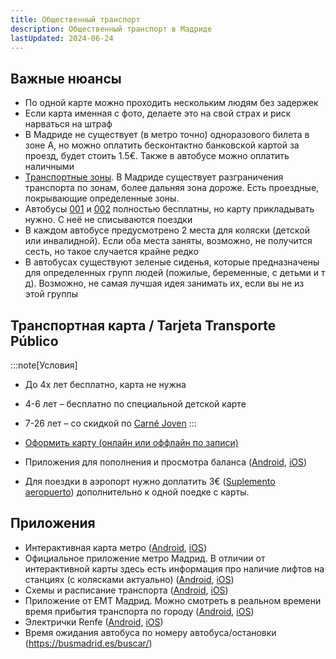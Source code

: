 ```yaml
---
title: Общественный транспорт
description: Общественный транспорт в Мадриде
lastUpdated: 2024-06-24
---
```


## Важные нюансы
- По одной карте можно проходить нескольким людям без задержек
- Если карта именная с фото, делаете это на свой страх и риск нарваться на штраф
- В Мадриде не существует (в метро точно) одноразового билета в зоне А, но можно оплатить бесконтактно банковской картой за проезд, будет стоить 1.5€. Также в автобусе можно оплатить наличными
- [Транспортные зоны](https://www.comunidad.madrid/servicios/transporte/zonas-tarifarias). В Мадриде существует разграничения транспорта по зонам, более дальняя зона дороже. Есть проездные, покрывающие определенные зоны.
- Автобусы [001](https://www.madridbuses.com/autobuses-emt/horarios-001-madrid.html) и [002](https://www.madridbuses.com/autobuses-emt/horarios-002-madrid.html) полностью бесплатны, но карту прикладывать нужно. С неё не списываются поездки
- В каждом автобусе предусмотрено 2 места для коляски (детской или инвалидной). Если оба места заняты, возможно, не получится сесть, но такое случается крайне редко
- В автобусах существуют зеленые сиденья, которые предназначены для определенных групп людей (пожилые, беременные, с детьми и т д). Возможно, не самая лучшая идея занимать их, если вы не из этой группы

## Транспортная карта / Tarjeta Transporte Público

:::note[Условия]
- До 4х лет бесплатно, карта не нужна
- 4-6 лет – бесплатно по специальной детской карте
- 7-26 лет – со скидкой по [Carné Joven](https://carnejovenmadrid.com/)
:::

- [Оформить карту (онлайн или оффлайн по записи)](https://tarjetatransportepublico.crtm.es/CRTM-ABONOS/home.aspx)
- Приложения для пополнения и просмотра баланса ([Android](https://play.google.com/store/apps/details?id=com.crtm.recarga&hl=es), [iOS](https://apps.apple.com/es/app/tarjeta-transporte/id1619770175?l=en-GB))
- Для поездки в аэропорт нужно доплатить 3€ ([Suplemento aeropuerto](https://www.aena.es/es/adolfo-suarez-madrid-barajas/como-llegar/metro.html#:~:text=Suplemento%20aeropuerto%3A%203%20%E2%82%AC,viajes%20metrob%C3%BAs%20y%20sencillo%20combinado)) дополнительно к одной поедке с карты.

## Приложения
- Интерактивная карта метро ([Android](https://play.google.com/store/apps/details?id=com.mapway.global), [iOS](https://apps.apple.com/gb/app/mapway-city-journey-planner/id6443581415))
- Официальное приложение метро Мадрид. В отличии от интерактивной карты здесь есть информация про наличие лифтов на станциях (с колясками актуально) ([Android](https://play.google.com/store/apps/details?id=es.metromadrid.metroandroid), [iOS](https://apps.apple.com/es/app/metro-de-madrid-oficial/id481638277))
- Схемы и расписание транспорта ([Android](https://play.google.com/store/apps/details?id=com.greenlionsoft.free.madrid&hl=es), [iOS](https://apps.apple.com/es/app/madrid-metro-bus-cercanias/id1359656589?l=en-GB))
- Приложение от ЕМТ Мадрид. Можно смотреть в реальном времени время прибытия транспорта по городу ([Android](https://play.google.com/store/apps/details?id=com.emtmadrid.emt), [iOS](https://apps.apple.com/es/app/emt-madrid/id332237215))
- Электрички Renfe ([Android](https://play.google.com/store/apps/details?id=com.renfe.renfecercanias), [iOS](https://apps.apple.com/es/app/renfe-cercanias/id953441960?l=en-GB))
- Время ожидания автобуса по номеру автобуса/остановки (https://busmadrid.es/buscar/)
